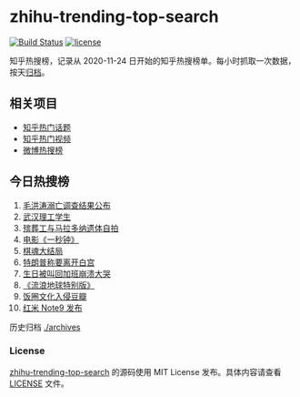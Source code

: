 # zhihu-trending-top-search

[![Build Status](https://github.com/justjavac/zhihu-trending-top-search/workflows/ci/badge.svg?branch=main)](https://github.com/justjavac/zhihu-trending-top-search/actions)
[![license](https://img.shields.io/github/license/justjavac/zhihu-trending-top-search)](https://github.com/justjavac/zhihu-trending-top-search/blob/main/LICENSE)

知乎热搜榜，记录从 2020-11-24 日开始的知乎热搜榜单。每小时抓取一次数据，按天[归档](./archives)。

## 相关项目

- [知乎热门话题](https://github.com/justjavac/zhihu-trending-hot-questions)
- [知乎热门视频](https://github.com/justjavac/zhihu-trending-hot-video)
- [微博热搜榜](https://github.com/justjavac/weibo-trending-hot-search)

## 今日热搜榜

<!-- BEGIN -->
<!-- 最后更新时间 Sat Nov 28 2020 05:03:26 GMT+0800 (CST) -->
1. [毛洪涛溺亡调查结果公布](https://www.zhihu.com/search?q=毛洪涛)
1. [武汉理工学生](https://www.zhihu.com/search?q=王攀)
1. [殡葬工与马拉多纳遗体自拍](https://www.zhihu.com/search?q=马拉多纳)
1. [电影《一秒钟》](https://www.zhihu.com/search?q=一秒钟)
1. [棋魂大结局](https://www.zhihu.com/search?q=棋魂)
1. [特朗普称要离开白宫](https://www.zhihu.com/search?q=特朗普)
1. [生日被叫回加班崩溃大哭](https://www.zhihu.com/search?q=生日加班)
1. [《流浪地球特别版》](https://www.zhihu.com/search?q=流浪地球)
1. [饭圈文化入侵豆瓣](https://www.zhihu.com/search?q=豆瓣养号)
1. [红米 Note9 发布](https://www.zhihu.com/search?q=note9)
<!-- END -->

历史归档 [./archives](./archives)

### License

[zhihu-trending-top-search](https://github.com/justjavac/zhihu-trending-top-search) 的源码使用 MIT License 发布。具体内容请查看 [LICENSE](./LICENSE) 文件。
